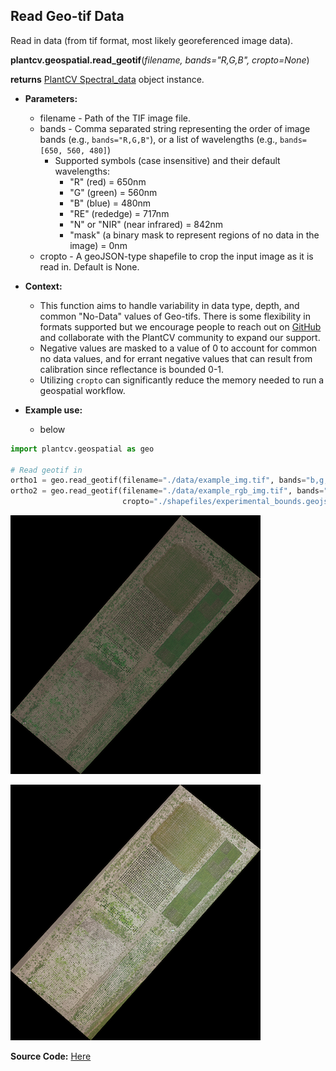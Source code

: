 ## Read Geo-tif Data

Read in data (from tif format, most likely georeferenced image data). 

**plantcv.geospatial.read_geotif**(*filename, bands="R,G,B", cropto=None*)

**returns** [PlantCV Spectral_data](https://plantcv.readthedocs.io/en/latest/Spectral_data/) object instance.

- **Parameters:**
    - filename - Path of the TIF image file.
    - bands - Comma separated string representing the order of image bands (e.g., `bands="R,G,B"`), or a list of wavelengths (e.g., `bands=[650, 560, 480]`)
        - Supported symbols (case insensitive) and their default wavelengths: 
            - "R" (red) = 650nm
            - "G" (green) = 560nm
            - "B" (blue) = 480nm
            - "RE" (rededge) = 717nm
            - "N" or "NIR" (near infrared) = 842nm
            - "mask" (a binary mask to represent regions of no data in the image) = 0nm
    - cropto - A geoJSON-type shapefile to crop the input image as it is read in. Default is None. 

- **Context:**
    - This function aims to handle variability in data type, depth, and common "No-Data" values of Geo-tifs. There is some flexibility in formats supported but we encourage people to reach out on [GitHub](https://github.com/danforthcenter/plantcv-geospatial/issues) and collaborate with the PlantCV community to expand our support.
    - Negative values are masked to a value of 0 to account for common no data values, and for errant negative values that can result from calibration since reflectance is bounded 0-1.
    - Utilizing `cropto` can significantly reduce the memory needed to run a geospatial workflow. 

- **Example use:**
    - below

```python
import plantcv.geospatial as geo

# Read geotif in
ortho1 = geo.read_geotif(filename="./data/example_img.tif", bands="b,g,r,RE,NIR")
ortho2 = geo.read_geotif(filename="./data/example_rgb_img.tif", bands="R,G,B,mask",
                         cropto="./shapefiles/experimental_bounds.geojson)

```

![Screenshot](documentation_images/multispec_pseudo_rgb.png)

![Screenshot](documentation_images/rgb.png)

**Source Code:** [Here](https://github.com/danforthcenter/plantcv-geospatial/blob/main/plantcv/geospatial/read_geotif.py)
